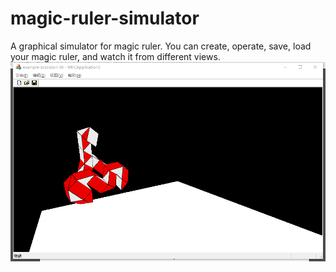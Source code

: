 # magic-ruler-simulator
A graphical simulator for magic ruler. You can create, operate, save, load your magic ruler, and watch it from different views.
![demo](./demo.png)
